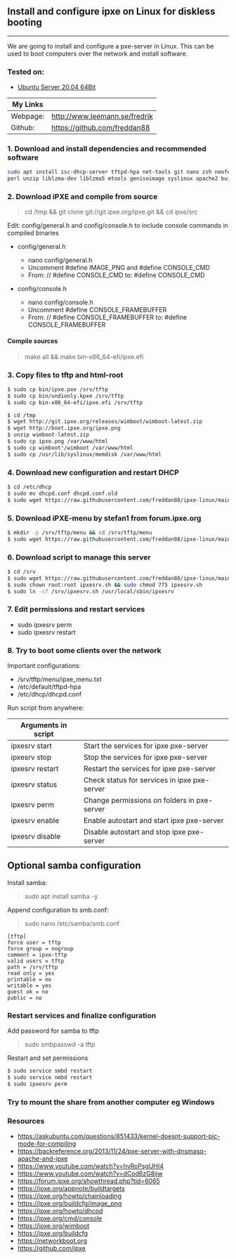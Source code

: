 ## Install and configure ipxe on Linux for diskless booting

---

We are going to install and configure a pxe-server in Linux. 
This can be used to boot computers over the network and install software.

### Tested on:

- [Ubuntu Server 20.04 64Bit](http://se.releases.ubuntu.com/20.04/ubuntu-20.04.1-live-server-amd64.iso)

| My Links |                               |
| -------- | ----------------------------- |
| Webpage: | http://www.leemann.se/fredrik |
| Github:  | https://github.com/freddan88  |

### 1. Download and install dependencies and recommended software

```bash
sudo apt install isc-dhcp-server tftpd-hpa net-tools git nano zsh neofetch gcc binutils make \
perl unzip liblzma-dev liblzma5 mtools genisoimage syslinux apache2 build-essential liblzma-dev -y
```

### 2. Download iPXE and compile from source

> cd /tmp && git clone git://git.ipxe.org/ipxe.git && cd ipxe/src

Edit: config/general.h and config/console.h to include console commands in compiled binaries

- config/general.h

  - nano config/general.h
  - Uncomment #define IMAGE_PNG and #define CONSOLE_CMD
  - From: // #define CONSOLE_CMD to: #define CONSOLE_CMD

- config/console.h

  - nano config/console.h
  - Uncomment #define CONSOLE_FRAMEBUFFER
  - From: // #define CONSOLE_FRAMEBUFFER to: #define CONSOLE_FRAMEBUFFER

#### Compile sources

> make all && make bin-x86_64-efi/ipxe.efi

### 3. Copy files to tftp and html-root

```bash
$ sudo cp bin/ipxe.pxe /srv/tftp
$ sudo cp bin/undionly.kpxe /srv/tftp
$ sudo cp bin-x86_64-efi/ipxe.efi /srv/tftp
```

```bash
$ cd /tmp
$ wget http://git.ipxe.org/releases/wimboot/wimboot-latest.zip
$ wget http://boot.ipxe.org/ipxe.png
$ unzip wimboot-latest.zip
$ sudo cp ipxe.png /var/www/html
$ sudo cp wimboot*/wimboot /var/www/html
$ sudo cp /usr/lib/syslinux/memdisk /var/www/html
```

### 4. Download new configuration and restart DHCP

```bash
$ cd /etc/dhcp
$ sudo mv dhcpd.conf dhcpd.conf.old
$ sudo wget https://raw.githubusercontent.com/freddan88/ipxe-linux/main/dhcpd.conf
```

### 5. Download iPXE-menu by stefan1 from forum.ipxe.org

```bash
$ mkdir -p /srv/tftp/menu && cd /srv/tftp/menu
$ sudo wget https://raw.githubusercontent.com/freddan88/ipxe-linux/main/ipxe_menu.txt
```

### 6. Download script to manage this server

```bash
$ cd /srv
$ sudo wget https://raw.githubusercontent.com/freddan88/ipxe-linux/main/ipxesrv.sh
$ sudo chown root:root ipxesrv.sh && sudo chmod 775 ipxesrv.sh
$ sudo ln -sf /srv/ipxesrv.sh /usr/local/sbin/ipxesrv
```

### 7. Edit permissions and restart services

- sudo ipxesrv perm
- sudo ipxesrv restart

### 8. Try to boot some clients over the network

Important configurations:

- /srv/tftp/menu/ipxe_menu.txt
- /etc/default/tftpd-hpa
- /etc/dhcp/dhcpd.conf

Run script from anywhere:

| Arguments in script |                                              |
| ------------------- | -------------------------------------------- |
| ipxesrv start       | Start the services for ipxe pxe-server       |
| ipxesrv stop        | Stop the services for ipxe pxe-server        |
| ipxesrv restart     | Restart the services for ipxe pxe-server     |
| ipxesrv status      | Check status for services in ipxe pxe-server |
| ipxesrv perm        | Change permissions on folders in pxe-server  |
| ipxesrv enable      | Enable autostart and start ipxe pxe-server   |
| ipxesrv disable     | Disable autostart and stop ipxe pxe-server   |

## Optional samba configuration

Install samba:

> sudo apt install samba -y

Append configuration to smb.conf:

> sudo nano /etc/samba/smb.conf

```
[tftp]
force user = tftp
force group = nogroup
comment = ipxe-tftp
valid users = tftp
path = /srv/tftp
read only = yes
printable = no
writable = yes
guest ok = no
public = no
```

### Restart services and finalize configuration

Add password for samba to tftp

> sudo smbpasswd -a tftp

Restart and set permissions

```bash
$ sudo service smbd restart
$ sudo service nmbd restart
$ sudo ipxesrv perm
```

### Try to mount the share from another computer eg Windows

### Resources

- https://askubuntu.com/questions/851433/kernel-doesnt-support-pic-mode-for-compiling
- https://backreference.org/2013/11/24/pxe-server-with-dnsmasq-apache-and-ipxe
- https://www.youtube.com/watch?v=hvRoPsgUHI4
- https://www.youtube.com/watch?v=dCod6zG8ijw
- https://forum.ipxe.org/showthread.php?tid=6065
- https://ipxe.org/appnote/buildtargets
- https://ipxe.org/howto/chainloading
- https://ipxe.org/buildcfg/image_png
- https://ipxe.org/howto/dhcpd
- https://ipxe.org/cmd/console
- https://ipxe.org/wimboot
- https://ipxe.org/buildcfg
- https://networkboot.org
- https://github.com/ipxe

